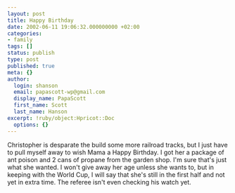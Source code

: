 ```yaml
---
layout: post
title: Happy Birthday
date: 2002-06-11 19:06:32.000000000 +02:00
categories:
- family
tags: []
status: publish
type: post
published: true
meta: {}
author:
  login: shanson
  email: papascott-wp@gmail.com
  display_name: PapaScott
  first_name: Scott
  last_name: Hanson
excerpt: !ruby/object:Hpricot::Doc
  options: {}
---
```

<p>Christopher is desparate the build some more railroad tracks, but I just have to pull myself away to wish Mama a Happy Birthday. I got her a package of ant poison and 2 cans of propane from the garden shop. I'm sure that's just what she wanted. I won't give away her age unless she wants to, but in keeping with the World Cup, I will say that she's still in the first half and not yet in extra time. The referee isn't even checking his watch yet.</p>
